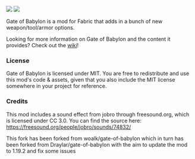![](https://img.shields.io/github/v/release/Draylar/gate-of-babylon) 
![](https://img.shields.io/github/workflow/status/Draylar/gate-of-babylon/Fabric%20Build)


Gate of Babylon is a mod for Fabric that adds in a bunch of new weapon/tool/armor options.

Looking for more information on Gate of Babylon and the content it provides? Check out the [wiki](https://github.com/Draylar/gate-of-babylon/wiki)!

### License

Gate of Babylon is licensed under MIT. You are free to redistribute and use this mod's code & assets, given that you also include the MIT license somewhere in your project for reference. 

### Credits

This mod includes a sound effect from jobro through freesound.org, which is licensed under CC 3.0. You can find the source here: https://freesound.org/people/jobro/sounds/74832/

This fork has been forked from woalk/gate-of-babylon which in turn has been forked from Draylar/gate-of-babylon with the aim to update the mod to 1.19.2 and fix some issues
